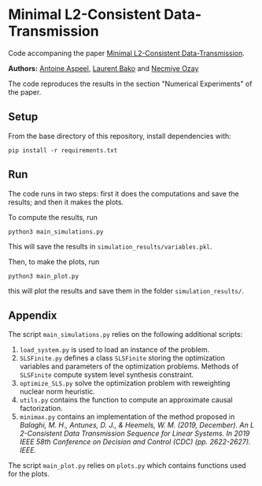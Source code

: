 # Minimal L2-Consistent Data-Transmission

Code accompaning the paper [Minimal L2-Consistent Data-Transmission](https://arxiv.org/abs/2408.04012v1).

**Authors:** [Antoine Aspeel](https://aaspeel.github.io/), [Laurent Bako](https://sites.google.com/site/laurentbako/) and [Necmiye Ozay](https://web.eecs.umich.edu/~necmiye/)

The code reproduces the results in the section "Numerical Experiments" of the paper. 

## Setup
From the base directory of this repository, install dependencies with:
~~~~
pip install -r requirements.txt
~~~~

## Run
The code runs in two steps: first it does the computations and save the results; and then it makes the plots.

To compute the results, run
~~~~
python3 main_simulations.py
~~~~
This will save the results in `simulation_results/variables.pkl`.

Then, to make the plots, run
~~~~
python3 main_plot.py
~~~~
this will plot the results and save them in the folder `simulation_results/`.

## Appendix
The script `main_simulations.py` relies on the following additional scripts:
1. `load_system.py` is used to load an instance of the problem.
2. `SLSFinite.py` defines a class `SLSFinite` storing the optimization variables and parameters of the optimization problems. Methods of `SLSFinite` compute system level synthesis constraint.
3. `optimize_SLS.py` solve the optimization problem with reweighting nuclear norm heuristic.
4. `utils.py` contains the function to compute an approximate causal factorization.
5. `minimax.py` contains an implementation of the method proposed in _Balaghi, M. H., Antunes, D. J., & Heemels, W. M. (2019, December). An L 2-Consistent Data Transmission Sequence for Linear Systems. In 2019 IEEE 58th Conference on Decision and Control (CDC) (pp. 2622-2627). IEEE._

The script `main_plot.py` relies on `plots.py` which contains functions used for the plots.


